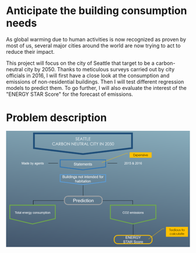 # Anticipate the building consumption needs

As global warming due to human activities is now recognized as proven by most of us, several major cities around the world are now trying to act to reduce their impact.

This project will focus on the city of Seattle that target to be a carbon-neutral city by 2050. Thanks to meticulous surveys carried out by city officials in 2016, I will first have a close look at the consumption and emissions of non-residential buildings. Then I will test different regression models to predict them. To go further, I will also evaluate the interest of the "ENERGY STAR Score" for the forecast of emissions.

# Problem description

<img src="https://raw.githubusercontent.com/jamesbarthelemy/images/main/p3_desc.png" width="1200">
